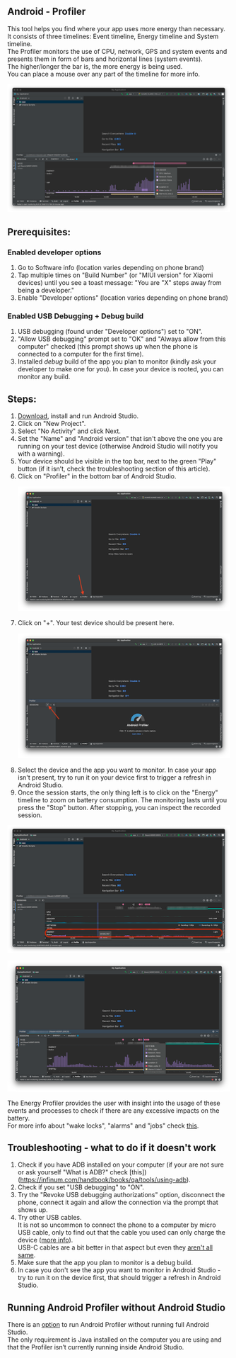 ## Android - Profiler

This tool helps you find where your app uses more energy than necessary.  
It consists of three timelines: Event timeline, Energy timeline and System timeline.  
The Profiler monitors the use of CPU, network, GPS and system events and presents them in form of bars and horizontal lines (system events).  
The higher/longer the bar is, the more energy is being used.  
You can place a mouse over any part of the timeline for more info.

 ![1_battery.png](/img/1_battery.png)


## Prerequisites:

### Enabled developer options

1. Go to Software info (location varies depending on phone brand) 
2. Tap multiple times on "Build Number" (or "MIUI version" for Xiaomi devices) until you see a toast 	message: "You are "X" steps away from being a developer."  
3. Enable "Developer options" (location varies depending on phone brand)

### Enabled USB Debugging + Debug build

1. USB debugging (found under "Developer options") set to "ON".
2. "Allow USB debugging" prompt set to "OK" and "Always allow from this computer" checked (this prompt shows up when the phone is connected to a computer for the first time).
3. Installed _debug_ build of the app you plan to monitor (kindly ask your developer to make one for you). In case your device is rooted, you can monitor any build.	

## Steps:

1. [Download](https://developer.android.com/studio), install and run Android Studio.
2. Click on "New Project".
3. Select "No Activity" and click Next.
4. Set the "Name" and "Android version" that isn't above the one you are running on your test device (otherwise Android Studio will notify you with a warning).
5. Your device should be visible in the top bar, next to the green "Play" button (if it isn’t, check the troubleshooting section of this article).
6. Click on "Profiler" in the bottom bar of Android Studio.  
 <span style="display:block; margin-top:15px; margin-bottom:15px; margin-left:auto; margin-right:auto; width:100%;">![2_battery.png](/img/2_battery.png)</span>  
7. Click on "+". Your test device should be present here.  
 <span style="display:block; margin-top:15px; margin-bottom:15px; margin-left:auto; margin-right:auto; width:100%;">![3_battery.png](/img/3_battery.png)</span>   
8. Select the device and the app you want to monitor.
In case your app isn't present, try to run it on your device first to trigger a refresh in Android Studio.
9. Once the session starts, the only thing left is to click on the "Energy" timeline to zoom on battery consumption. The monitoring lasts until you press the "Stop" button. After stopping, you can inspect the recorded session.

 ![4_battery.png](/img/4_battery.png)

 ![5_battery.png](/img/5_battery.png)
  

The Energy Profiler provides the user with insight into the usage of these events and processes to check if there are any excessive impacts on the battery.  
For more info about "wake locks", "alarms" and "jobs" check [this](https://infinum.com/handbook/books/qa/tools/using-adb).

 

## Troubleshooting - what to do if it doesn't work 

1. Check if you have ADB installed on your computer (if your are not sure or ask yourself "What is ADB?" check [this])(https://infinum.com/handbook/books/qa/tools/using-adb).
2. Check if you set "USB debugging" to "ON".  
3. Try the "Revoke USB debugging authorizations" option, disconnect the phone, connect it again and allow the connection via the prompt that shows up.
4. Try other USB cables.  
It is not so uncommon to connect the phone to a computer by micro USB cable, only to find out that the cable you used can only charge the device ([more info](https://www.dignited.com/50330/usb-data-cable-vs-usb-charging-cable/)).  
USB-C cables are a bit better in that aspect but even they [aren't all same](https://cdn-learn.adafruit.com/assets/assets/000/085/324/medium800/components_adafruit_USB_C_graphic_outlines.png?1575491911). 
5. Make sure that the app you plan to monitor is a debug build.
6. In case you don't see the app you want to monitor in Android Studio - try to run it on the device first, that should trigger a refresh in Android Studio. 

## Running Android Profiler without Android Studio

There is an [option](https://developer.android.com/studio/profile/android-profiler#standalone-profilers) to run Android Profiler without running full Android Studio.  
The only requirement is Java installed on the computer you are using and that the Profiler isn’t currently running inside Android Studio.

